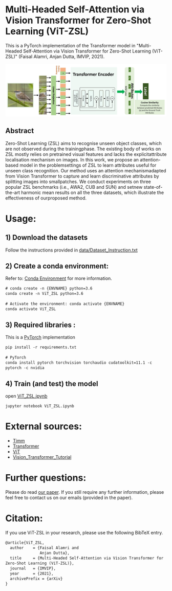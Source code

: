 
# Multi-Headed Self-Attention via Vision Transformer for Zero-Shot Learning (ViT-ZSL)
This is a PyTorch implementation of the Transformer model in "Multi-Headed Self-Attention via Vision Transformer for Zero-Shot Learning (ViT-ZSL)" (Faisal Alamri, Anjan Dutta, IMVIP, 2021).

![](figs/ViT-ZSL%20Architecture.jpg)

## Abstract
Zero-Shot Learning (ZSL) aims to recognise unseen object classes, which are not observed during the trainingphase.  The existing body of works on ZSL mostly relies on pretrained visual features and lacks the explicitattribute localisation mechanism on images. In this work, we propose an attention-based model in the problemsettings of ZSL to learn attributes useful for unseen class recognition. Our method uses an attention mechanismadapted from Vision Transformer to capture and learn discriminative attributes by splitting images into smallpatches.   We conduct experiments on three popular ZSL benchmarks (i.e.,  AWA2,  CUB and SUN) and setnew state-of-the-art harmonic mean results on all the three datasets, which illustrate the effectiveness of ourproposed method.


# Usage:
## 1) Download the datasets
Follow the instructions provided in [data/Dataset_Instruction.txt](data/Datasets_Instruction.txt)


## 2) Create a conda environment:
Refer to: [Conda Environment](https://conda.io/projects/conda/en/latest/user-guide/tasks/manage-environments.html) for more information. 
```
# conda create -n {ENVNAME} python=3.6
conda create -n ViT_ZSL python=3.6

# Activate the environment: conda activate {ENVNAME}
conda activate ViT_ZSL
```
## 3) Required libraries :
This is a [PyTorch](https://pytorch.org/get-started/locally/) implementation
```
pip install -r requirements.txt 

# PyTorch
conda install pytorch torchvision torchaudio cudatoolkit=11.1 -c pytorch -c nvidia
```
## 4) Train (and test) the model
open [ViT_ZSL.ipynb](ViT_ZSL.ipynb)
```
jupyter notebook ViT_ZSL.ipynb
```


# External sources:

- [Timm](https://pypi.org/project/timm/)
- [Transformer](https://github.com/huggingface/transformers)
- [ViT](https://github.com/google-research/vision_transformer)
- [Vision_Transformer_Tutorial](https://colab.research.google.com/github/hirotomusiker/schwert_colab_data_storage/blob/master/notebook/Vision_Transformer_Tutorial.ipynb#scrollTo=3f7gQ89cvAnv)


# Further questions:
Please do read [our paper]().
If you still require any further information, please feel free to contact us on our emails (provided in the paper). 

# Citation:
If you use ViT-ZSL in your research, please use the following BibTeX entry.
```
@article{ViT_ZSL,
  author    = {Faisal Alamri and
               Anjan Dutta},
  title     = {Multi-Headed Self-Attention via Vision Transformer for Zero-Shot Learning (ViT-ZSL)},
  journal   = {IMVIP},
  year      = {2021},
  archivePrefix = {arXiv}
}
```
